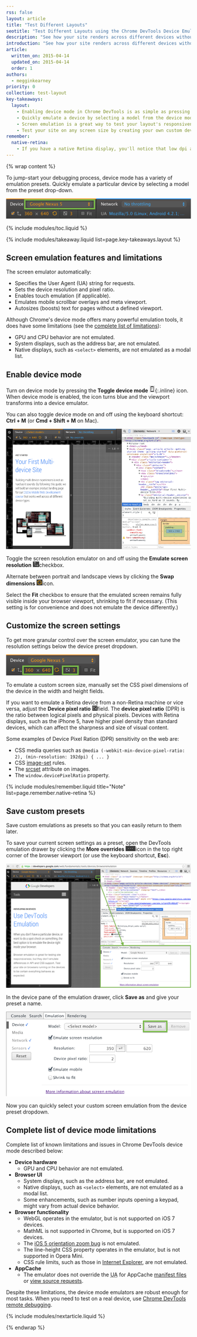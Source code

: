 ```yaml
---
rss: false
layout: article
title: "Test Different Layouts"
seotitle: "Test Different Layouts using the Chrome DevTools Device Emulator."
description: "See how your site renders across different devices without ever leaving the browser."
introduction: "See how your site renders across different devices without ever leaving the browser. Using the Chrome DevTools device mode, load any page, pick any device, and see how your site's layout is rendered on that device."
article:
  written_on: 2015-04-14
  updated_on: 2015-04-14
  order: 1
authors:
  - megginkearney
priority: 0
collection: test-layout
key-takeaways:
  layout:
    - Enabling device mode in Chrome DevTools is as simple as pressing <strong>Toggle device mode</strong>.
    - Quickly emulate a device by selecting a model from the device mode's emulation presets. 
    - Screen emulation is a great way to test your layout's responsiveness, but it doesn't cover everything. Know the limitations.
    - Test your site on any screen size by creating your own custom device settings.
remember:
  native-retina:
    - If you have a native Retina display, you'll notice that low dpi assets look pixelated while higher-dpi assets are sharp. To simulate this effect on a standard display, set the DPR to 2 and scale the viewport by zooming. A 2x asset will continue to look sharp, while a 1x one will look pixelated.
---
```

{% wrap content %}

To jump-start your debugging process, device mode has a variety of emulation presets.
Quickly emulate a particular device by selecting a model from the preset drop-down.

![device presets](imgs/device-and-network-tools.png)

{% include modules/toc.liquid %}

{% include modules/takeaway.liquid list=page.key-takeaways.layout %}

## Screen emulation features and limitations

The screen emulator automatically:

* Specifies the User Agent (UA) string for requests.
* Sets the device resolution and pixel ratio.
* Enables touch emulation (if applicable).
* Emulates mobile scrollbar overlays and meta viewport.
* Autosizes (boosts) text for pages without a defined viewport.

Although Chrome's device mode offers many powerful emulation tools,
it does have some limitations (see the [complete list of limitations](#complete-list-of-device-mode-limitations)):

* GPU and CPU behavior are not emulated.
* System displays, such as the address bar, are not emulated.
* Native displays, such as `<select>` elements, are not emulated as a modal list.

## Enable device mode

Turn on device mode by pressing the **Toggle device mode** ![toggle device mode icon off](imgs/icon-device-mode-off.png){:.inline} icon. When device mode is enabled, the icon turns blue and the viewport transforms into a device emulator.

You can also toggle device mode on and off using the keyboard shortcut: **Ctrl + M** (or **Cmd + Shift + M** on Mac).

![Initial start for device mode](imgs/device-mode-initial-view.png)

Toggle the screen resolution emulator on and off using the **Emulate screen resolution** ![emulate resolution icon](imgs/icon-emulate-resolution.png)checkbox.

Alternate between portrait and landscape views by clicking the **Swap dimensions** ![swap dimensions icon](imgs/icon-swap-dimensions.png)icon. 

Select the **Fit** checkbox to ensure that the emulated screen remains fully visible inside your browser viewport, shrinking to fit if necessary. (This setting is for convenience and does not emulate the device differently.)

## Customize the screen settings

To get more granular control over the screen emulator, you can tune the resolution settings below the device preset dropdown.

![screen controls](imgs/screen-controls.png)

To emulate a custom screen size, manually set the CSS pixel dimensions of the device in the width and height fields.

If you want to emulate a Retina device from a non-Retina machine or vice versa, adjust the **Device pixel ratio** ![emulate DPR icon](imgs/icon-DPR.png)field. The **device pixel ratio** (DPR) is the ratio between logical pixels and physical pixels. Devices with Retina displays, such as the iPhone 5, have higher pixel density than standard devices, which can affect the sharpness and size of visual content.

Some examples of Device Pixel Ration (DPR) sensitivity on the web are:

* CSS media queries such as `@media (-webkit-min-device-pixel-ratio: 2), (min-resolution: 192dpi) { ... }`
* CSS [image-set](http://dev.w3.org/csswg/css-images/#image-set-notation) rules.
* The [srcset](http://www.w3.org/html/wg/drafts/html/master/embedded-content.html#attr-img-srcset) attribute on images.
* The `window.devicePixelRatio` property.

{% include modules/remember.liquid title="Note" list=page.remember.native-retina %}

## Save custom presets

Save custom emulations as presets so that you can easily return to them later.

To save your current screen settings as a preset, open the DevTools emulation drawer by clicking the **More overrides** ![more overrides icon](imgs/icon-open-emulator-drawer.png)icon in the top right corner of the browser viewport (or use the keyboard shortcut, **Esc**).

![opening the emulation drawer](imgs/emulation-drawer-UI-location.png)

In the device pane of the emulation drawer, click **Save as** and give your preset a name.

![sensors pane in the DevTools emulation drawer](imgs/emulation-drawer-device.png)

Now you can quickly select your custom screen emulation from the device preset dropdown.

## Complete list of device mode limitations

Complete list of known limitations and issues in Chrome DevTools device mode described below:

* **Device hardware**
  * GPU and CPU behavior are not emulated.
* **Browser UI**
  * System displays, such as the address bar, are not emulated.
  * Native displays, such as `<select>` elements, are not emulated as a modal list.
  * Some enhancements, such as number inputs opening a keypad, might vary from actual device behavior.
* **Browser functionality**
  * WebGL operates in the emulator, but is not supported on iOS 7 devices.
  * MathML is not supported in Chrome, but is supported on iOS 7 devices.
  * The [iOS 5 orientation zoom bug](https://github.com/scottjehl/device-bugs/issues/2) is not emulated.
  * The line-height CSS property operates in the emulator, but is not supported in Opera Mini.
  * CSS rule limits, such as those in [Internet Explorer](http://blogs.msdn.com/b/ieinternals/archive/2011/05/14/10164546.aspx), are not emulated.
* **AppCache**
  * The emulator does not override the <abbr title="User Agent">UA</abbr> for AppCache [manifest files](https://code.google.com/p/chromium/issues/detail?id=334120) or [view source requests](https://code.google.com/p/chromium/issues/detail?id=119767).

Despite these limitations, the device mode emulators are robust enough for most tasks.
When you need to test on a real device, use [Chrome DevTools remote debugging](https://web-central.appspot.com/web/tools/setup/device-testing/remote-debugging).

{% include modules/nextarticle.liquid %}

{% endwrap %}
